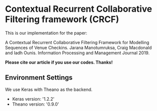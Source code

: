 # Contextual Recurrent Collaborative Filtering framework (CRCF)

This is our implementation for the paper:

A Contextual Recurrent Collaborative Filtering Framework for Modelling Sequences of Venue Checkins. Jarana Manotumruksa, Craig Macdonald and Iadh Ounis. Information Processing and Management Journal 2019.

**Please cite our article if you use our codes. Thanks!** 

## Environment Settings
We use Keras with Theano as the backend. 
- Keras version:  '1.2.2'
- Theano version: '0.9.0'
